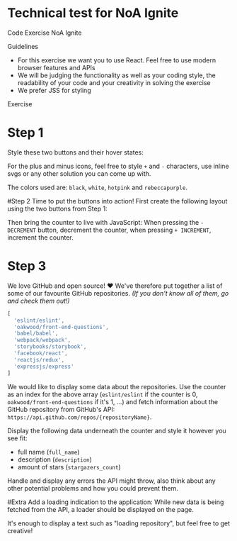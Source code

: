 # Technical test for NoA Ignite

Code Exercise NoA Ignite

Guidelines
- For this exercise we want you to use React. Feel free to use modern browser features and APIs
- We will be judging the functionality as well as your coding style, the readability of your code and your creativity in solving the exercise
- We prefer JSS for styling

Exercise

# Step 1
Style these two buttons and their hover states:


For the plus and minus icons, feel free to style `+` and `-` characters, use inline svgs or any other solution you can come up with.

The colors used are: `black`, `white`, `hotpink` and `rebeccapurple`.

#Step 2
Time to put the buttons into action! First create the following layout using the two buttons from Step 1:

Then bring the counter to live with JavaScript: When pressing the `- DECREMENT` button, decrement the counter, when pressing `+ INCREMENT`, increment the counter.

# Step 3
We love GitHub and open source! ❤️  We've therefore put together a list of some of our favourite GitHub repositories. *(If you don't know all of them, go and check them out!)*

```js
[
  'eslint/eslint',
  'oakwood/front-end-questions',
  'babel/babel',
  'webpack/webpack',
  'storybooks/storybook',
  'facebook/react',
  'reactjs/redux',
  'expressjs/express'
]
```

We would like to display some data about the repositories. Use the counter as an index for the above array (`eslint/eslint` if the counter is 0, `oakwood/front-end-questions` if it's 1, ...) and fetch information about the GitHub repository from GitHub's API: `https://api.github.com/repos/{repositoryName}`.

Display the following data underneath the counter and style it however you see fit:

- full name (`full_name`)
- description (`description`)
- amount of stars (`stargazers_count`)

Handle and display any errors the API might throw, also think about any other potential problems and how you could prevent them.

#Extra
Add a loading indication to the application: While new data is being fetched from the API, a loader should be displayed on the page.

It's enough to display a text such as "loading repository", but feel free to get creative!
